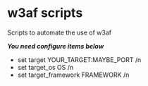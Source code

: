 # w3af scripts
Scripts to automate the use of w3af


***You need configure items below***

- set target YOUR_TARGET:MAYBE_PORT /n
- set target_os OS /n
- set target_framework FRAMEWORK /n
